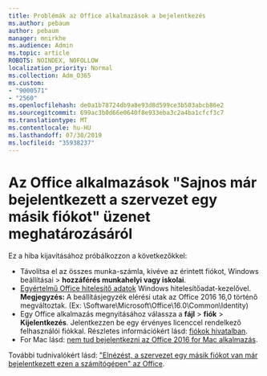 ```yaml
---
title: Problémák az Office alkalmazások a bejelentkezés
ms.author: pebaum
author: pebaum
manager: mnirkhe
ms.audience: Admin
ms.topic: article
ROBOTS: NOINDEX, NOFOLLOW
localization_priority: Normal
ms.collection: Adm_O365
ms.custom:
- "9000571"
- "2560"
ms.openlocfilehash: de0a1b78724db9a8e93d8d599ce3b503abcb86e2
ms.sourcegitcommit: 699ac3b0d66e0640f8e933eba3c2a4ba1cfcf3c7
ms.translationtype: MT
ms.contentlocale: hu-HU
ms.lasthandoff: 07/30/2019
ms.locfileid: "35938237"
---
```

# <a name="fixing-the-office-apps-sorry-another-account-from-your-organization-is-already-signed-in-message"></a>Az Office alkalmazások "Sajnos már bejelentkezett a szervezet egy másik fiókot" üzenet meghatározásáról

Ez a hiba kijavításához próbálkozzon a következőkkel:

- Távolítsa el az összes munka-számla, kivéve az érintett fiókot, Windows beállításai > **hozzáférés munkahelyi vagy iskolai**.
- [Egyértelmű Office hitelesítő adatok](https://docs.microsoft.com/office/troubleshoot/error-messages/another-account-already-signed-in#step-3-clear-cached-credentials-on-the-computer) Windows hitelesítőadat-kezelővel.<br/>
    **Megjegyzés:** A beállításjegyzék elérési utak az Office 2016 16,0 történő megváltoztak. (Ex: \Software\Microsoft\Office\16.0\Common\Identity\)
- Egy Office alkalmazás megnyitásához válassza a **fájl** > **fiók** > **Kijelentkezés**. Jelentkezzen be egy érvényes licenccel rendelkező felhasználói fiókkal. Részletes információkért lásd: [fiókok hivatalban](https://support.office.com/article/accounts-in-office-628ea040-f265-49de-b986-be09c3ebf8a9).
- For Mac lásd: [nem tud bejelentkezni az Office 2016 for Mac alkalmazás](https://docs.microsoft.com/office365/troubleshoot/authentication/sign-in-to-office-2016-for-mac-fail).

További tudnivalókért lásd: ["Elnézést, a szervezet egy másik fiókot van már bejelentkezett ezen a számítógépen" az Office](https://docs.microsoft.com/office/troubleshoot/error-messages/another-account-already-signed-in).
